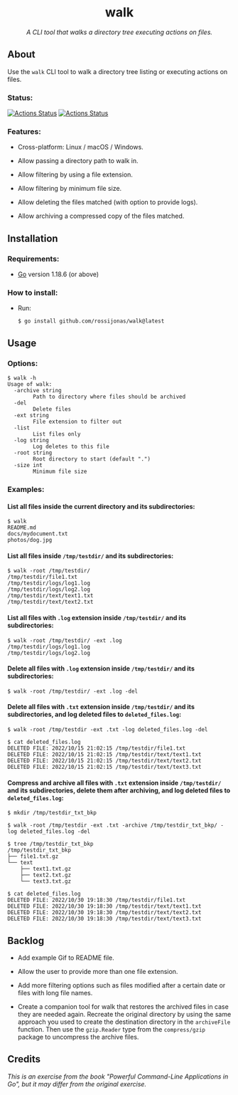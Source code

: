 <h1 align="center">walk</h1>

*<p align="center">A CLI tool that walks a directory tree executing actions on files.</p>*

## About

Use the `walk` CLI tool to walk a directory tree listing or executing actions on files.

### Status:

[![Actions Status](https://github.com/rossijonas/walk/workflows/Test/badge.svg)](https://github.com/rossijonas/walk/actions)
[![Actions Status](https://github.com/rossijonas/walk/workflows/Build/badge.svg)](https://github.com/rossijonas/walk/actions)

### Features:

- Cross-platform:  Linux / macOS / Windows.

- Allow passing a directory path to walk in.

- Allow filtering by using a file extension. 

- Allow filtering by minimum file size.

- Allow deleting the files matched (with option to provide logs).

- Allow archiving a compressed copy of the files matched.

## Installation

### Requirements:

- [Go](https://go.dev/) version 1.18.6 (or above)

### How to install:

- Run: 

  ```
  $ go install github.com/rossijonas/walk@latest
  ```

## Usage

### Options:

```
$ walk -h
Usage of walk:
  -archive string
        Path to directory where files should be archived
  -del              
        Delete files
  -ext string
        File extension to filter out
  -list
        List files only
  -log string
        Log deletes to this file
  -root string
        Root directory to start (default ".")
  -size int
        Minimum file size
```

### Examples:

#### List all files inside the current directory and its subdirectories:

```
$ walk 
README.md
docs/mydocument.txt
photos/dog.jpg
```

#### List all files inside `/tmp/testdir/` and its subdirectories:

```
$ walk -root /tmp/testdir/
/tmp/testdir/file1.txt
/tmp/testdir/logs/log1.log
/tmp/testdir/logs/log2.log
/tmp/testdir/text/text1.txt
/tmp/testdir/text/text2.txt
```

#### List all files with `.log` extension inside `/tmp/testdir/` and its subdirectories:

```
$ walk -root /tmp/testdir/ -ext .log
/tmp/testdir/logs/log1.log
/tmp/testdir/logs/log2.log
```

#### Delete all files with `.log` extension inside `/tmp/testdir/` and its subdirectories:

```
$ walk -root /tmp/testdir/ -ext .log -del
```

#### Delete all files with `.txt` extension inside `/tmp/testdir/` and its subdirectories, and log deleted files to `deleted_files.log`:

```
$ walk -root /tmp/testdir -ext .txt -log deleted_files.log -del

$ cat deleted_files.log
DELETED FILE: 2022/10/15 21:02:15 /tmp/testdir/file1.txt
DELETED FILE: 2022/10/15 21:02:15 /tmp/testdir/text/text1.txt
DELETED FILE: 2022/10/15 21:02:15 /tmp/testdir/text/text2.txt
DELETED FILE: 2022/10/15 21:02:15 /tmp/testdir/text/text3.txt
```

#### Compress and archive all files with `.txt` extension inside `/tmp/testdir/` and its subdirectories, delete them after archiving, and log deleted files to `deleted_files.log`:

```
$ mkdir /tmp/testdir_txt_bkp

$ walk -root /tmp/testdir -ext .txt -archive /tmp/testdir_txt_bkp/ -log deleted_files.log -del

$ tree /tmp/testdir_txt_bkp
/tmp/testdir_txt_bkp
├── file1.txt.gz
└── text
    ├── text1.txt.gz
    ├── text2.txt.gz
    └── text3.txt.gz

$ cat deleted_files.log
DELETED FILE: 2022/10/30 19:18:30 /tmp/testdir/file1.txt
DELETED FILE: 2022/10/30 19:18:30 /tmp/testdir/text/text1.txt
DELETED FILE: 2022/10/30 19:18:30 /tmp/testdir/text/text2.txt
DELETED FILE: 2022/10/30 19:18:30 /tmp/testdir/text/text3.txt
```

## Backlog

- Add example Gif to README file.

- Allow the user to provide more than one file extension.

- Add more filtering options such as files modified after a certain date or files with long file names.

- Create a companion tool for walk that restores the archived files in case they are needed again. Recreate the original directory by using the same approach you used to create the destination directory in the `archiveFile` function. Then use the `gzip.Reader` type from the `compress/gzip` package to uncompress the archive files.

## Credits

_This is an exercise from the book "Powerful Command-Line Applications in Go", but it may differ from the original exercise._
